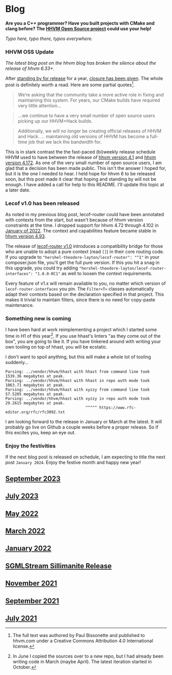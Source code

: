 # Blog

**Are you a C++ programmer? Have you built projects with CMake and clang before? The [HHVM Open Source project](https://github.com/facebook/hhvm) could use your help!**

_Typo here, typo there, typos everywhere._

### HHVM OSS Update

_The latest blog post on the hhvm blog has broken the silence about the release of hhvm 6.33+._

After [standing by for release](https://hhvm.com/blog/2022/11/14/standby-for-release.html) for a year, [closure has been given](https://hhvm.com/blog/2023/10/27/oss-update.html). The whole post is definitely worth a read. Here are some partial quotes[^1].

> We’re asking that the community take a more active role in fixing and maintaining this system. For years, our CMake builds have required very little attention...

> ...we continue to have a very small number of open source users picking up our HHVM+Hack builds.

> Additionally, we will no longer be creating official releases of HHVM and Hack. ... maintaining old versions of HHVM has become a full-time job that we lack the bandwidth for.

This is in stark contrast the the fast-paced (bi)weekly release schedule HHVM used to have between the release of [hhvm version 4.1](https://hhvm.com/blog/2019/04/09/hhvm-4.1.0.html) and [hhvm version 4.172](https://hhvm.com/blog/2022/11/02/hhvm-4.172.html). As one of the very small number of open source users, I am glad that a decision has been made public. This isn't the answer I hoped for, but it is the one I needed to hear. I held hope for hhvm 6 to be released soon, but this post made it clear that hoping and standing by will not be enough. I have added a call for help to this README. I'll update this topic at a later date.

### Lecof v1.0 has been released

As noted in my previous blog post, lecof-router could have been annotated with contexts from the start, but wasn't because of hhvm version constraints at the time. I dropped support for hhvm 4.72 through 4.102 in [January of 2022](https://github.com/hershel-theodore-layton/hershel-theodore-layton/blob/master/2022-01.md). The context and capabilities feature became stable in [hhvm version 4.93](https://hhvm.com/blog/2021/01/19/hhvm-4.93.html).

The release of [lecof-router v1.0](https://github.com/hershel-theodore-layton/lecof-router-interfaces/releases/tag/v1.0.0-RC1) introduces a compatibility bridge for those who are unable to adopt a pure context (read `[]`) in their core routing code. If you upgrade to `"hershel-theodore-layton/lecof-router": "^1"` in your composer.json file, you'll get the full pure version. If this you hit a snag in this upgrade, you could try adding `"hershel-theodore-layton/lecof-router-interfaces": "1.0.0-RC1"` as well to loosen the context requirements.

Every feature of v1.x will remain available to you, no matter which version of `lecof-router-interfaces` you pin. The `Filter<T>` classes automatically adapt their contexts based on the declaration specified in that project. This makes it trivial to maintain filters, since there is no need for copy-paste maintenance.

### Something new is coming

I have been hard at work reimplementing a project which I started some time in H1 of this year[^2]. If you use hhast's linters "as they come out of the box", you are going to like it. If you have tinkered around with writing your own tooling on top of hhast, you will be ecstatic.

I don't want to spoil anything, but this will make a whole lot of tooling suddenly...

```
Parsing: ../vendor/hhvm/hhast with hhast from command line took 1539.36 megabytes at peak.
Parsing: ../vendor/hhvm/hhast with hhast in repo auth mode took 1063.71 megabytes at peak.
Parsing: ../vendor/hhvm/hhast with xyzzy from command line took 57.5205 megabytes at peak.
Parsing: ../vendor/hhvm/hhast with xyzzy in repo auth mode took 29.2615 megabytes at peak.
                                   ^^^^^ https://www.rfc-editor.org/rfc/rfc3092.txt
```

I am looking forward to the release in January or March at the latest. It will probably go live on Github a couple weeks before a proper release. So if this excites you, keep an eye out.

### Enjoy the festivities

If the next blog post is released on schedule, I am expecting to title the next post `January 2024`. Enjoy the festive month and happy new year!

## [September 2023](https://github.com/hershel-theodore-layton/hershel-theodore-layton/blob/master/2023-09.md)
## [July 2023](https://github.com/hershel-theodore-layton/hershel-theodore-layton/blob/master/2023-07.md)
## [May 2022](https://github.com/hershel-theodore-layton/hershel-theodore-layton/blob/master/2022-05.md)
## [March 2022](https://github.com/hershel-theodore-layton/hershel-theodore-layton/blob/master/2022-03.md)
## [January 2022](https://github.com/hershel-theodore-layton/hershel-theodore-layton/blob/master/2022-01.md)
## [SGMLStream Sillimanite Release](https://github.com/hershel-theodore-layton/hershel-theodore-layton/blob/master/2022-release-announcement-sgml-stream-sillimanite.md)
## [November 2021](https://github.com/hershel-theodore-layton/hershel-theodore-layton/blob/master/2021-11.md)
## [September 2021](https://github.com/hershel-theodore-layton/hershel-theodore-layton/blob/master/2021-09.md)
## [July 2021](https://github.com/hershel-theodore-layton/hershel-theodore-layton/blob/master/2021-07.md)

[^1]: The full text was authored by Paul Bissonette and published to hhvm.com under a Creative Commons Attribution 4.0 International license.
[^2]: In June I copied the sources over to a new repo, but I had already been writing code in March (maybe April). The latest iteration started in October.
